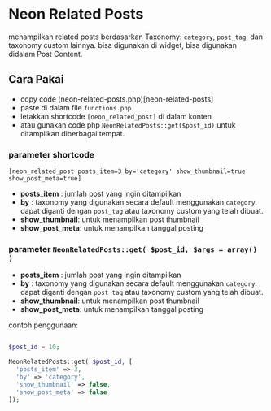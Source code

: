 # Neon Related Posts

menampilkan related posts berdasarkan Taxonomy: ``category``, ``post_tag``, dan taxonomy custom lainnya. bisa digunakan di widget, bisa digunakan didalam Post Content.

## Cara Pakai
- copy code (neon-related-posts.php)[neon-related-posts]
- paste di dalam file ``functions.php``
- letakkan shortcode ``[neon_related_post]`` di dalam konten
- atau gunakan code php ``NeonRelatedPosts::get($post_id)`` untuk ditampilkan diberbagai tempat.

### parameter shortcode
``[neon_related_post posts_item=3 by='category' show_thumbnail=true show_post_meta=true]``

- **posts_item** : jumlah post yang ingin ditampilkan
- **by** : taxonomy yang digunakan secara default menggunakan ``category``. dapat diganti dengan ``post_tag`` atau taxonomy custom yang telah dibuat.
- **show_thumbnail**: untuk menampilkan post thumbnail
- **show_post_meta**: untuk menampilkan tanggal posting

### parameter ``NeonRelatedPosts::get( $post_id, $args = array() )``

- **posts_item** : jumlah post yang ingin ditampilkan
- **by** : taxonomy yang digunakan secara default menggunakan ``category``. dapat diganti dengan ``post_tag`` atau taxonomy custom yang telah dibuat.
- **show_thumbnail**: untuk menampilkan post thumbnail
- **show_post_meta**: untuk menampilkan tanggal posting

contoh penggunaan:
```php

$post_id = 10;

NeonRelatedPosts::get( $post_id, [
  'posts_item' => 3,
  'by' => 'category',
  'show_thumbnail' => false,
  'show_post_meta' => false
]);


```
